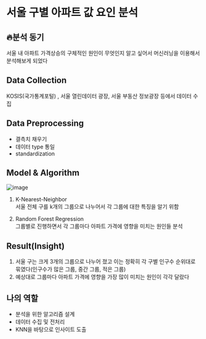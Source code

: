 # 서울 구별 아파트 값 요인 분석
## 🔥분석 동기 
서울 내 아파트 가격상승의 구체적인 원인이 무엇인지 알고 싶어서 머신러닝을 이용해서 분석해보게 되었다
## Data Collection
KOSIS(국가통계포털) , 서울 열린데이터 광장, 서울 부동산 정보광장 등에서 데이터 수집
## Data Preprocessing
* 결측치 채우기
* 데이터 type 통일
* standardization
## Model & Algorithm
![image](https://user-images.githubusercontent.com/43260658/152319405-f09585fd-9563-4602-99d4-f07060dde84c.png)  
1. K-Nearest-Neighbor  
    서울 전체 구를 k개의 그룹으로 나누어서 각 그룹에 대한 특징을 알기 위함
  
2. Random Forest Regression  
    그룹별로 진행하면서 각 그룹마다 아파트 가격에 영향을 미치는 원인들 분석 
## Result(Insight)
1. 서울 구는 크게 3개의 그룹으로 나누어 졌고 이는 정확히 각 구별 인구수 순위대로 묶였다(인구수가 많은 그룹, 중간 그룹, 적은 그룹)
2. 예상대로 그룹마다 아파트 가격에 영향을 가장 많이 미치는 원인이 각각 달랐다

## 나의 역할
* 분석을 위한 알고리즘 설계
* 데이터 수집 및 전처리
* KNN을 바탕으로 인사이트 도출

